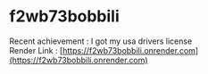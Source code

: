 # f2wb73bobbili
Recent achievement : I got my usa drivers license\
Render Link : [https://f2wb73bobbili.onrender.com](https://f2wb73bobbili.onrender.com)
